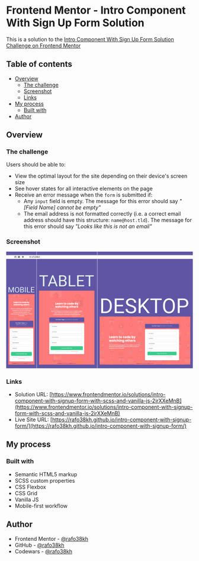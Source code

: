 # Frontend Mentor - Intro Component With Sign Up Form Solution

This is a solution to the [Intro Component With Sign Up Form Solution Challenge on Frontend Mentor](https://www.frontendmentor.io/challenges/intro-component-with-signup-form-5cf91bd49edda32581d28fd1)

## Table of contents

- [Overview](#overview)
  - [The challenge](#the-challenge)
  - [Screenshot](#screenshot)
  - [Links](#links)
- [My process](#my-process)
  - [Built with](#built-with)
- [Author](#author)

## Overview

### The challenge

Users should be able to:

- View the optimal layout for the site depending on their device's screen size
- See hover states for all interactive elements on the page
- Receive an error message when the `form` is submitted if:
  - Any `input` field is empty. The message for this error should say _"[Field Name] cannot be empty"_
  - The email address is not formatted correctly (i.e. a correct email address should have this structure: `name@host.tld`). The message for this error should say _"Looks like this is not an email"_

### Screenshot

![screenshot](./images/screenshot.png)

### Links

- Solution URL: [https://www.frontendmentor.io/solutions/intro-component-with-signup-form-with-scss-and-vanilla-js-2irXXeMnB](https://www.frontendmentor.io/solutions/intro-component-with-signup-form-with-scss-and-vanilla-js-2irXXeMnB)
- Live Site URL: [https://rafo38kh.github.io/intro-component-with-signup-form/](https://rafo38kh.github.io/intro-component-with-signup-form/)

## My process

### Built with

- Semantic HTML5 markup
- SCSS custom properties
- CSS Flexbox
- CSS Grid
- Vanilla JS
- Mobile-first workflow

## Author

- Frontend Mentor - [@rafo38kh](https://www.frontendmentor.io/profile/rafo38kh)
- GitHub - [@rafo38kh](https://github.com/rafo38kh)
- Codewars - [@rafo38kh](https://www.codewars.com/users/rafo38kh)
